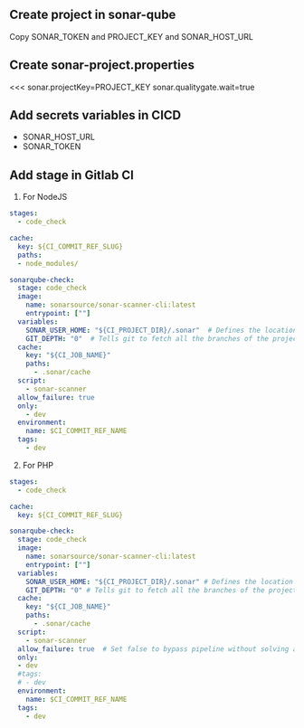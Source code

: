 ## Create project in sonar-qube

Copy SONAR_TOKEN and PROJECT_KEY and SONAR_HOST_URL

## Create sonar-project.properties

<<<
sonar.projectKey=PROJECT_KEY
sonar.qualitygate.wait=true
>>>

## Add secrets variables in CICD

- SONAR_HOST_URL
- SONAR_TOKEN


## Add stage in Gitlab CI

1. For NodeJS

```yaml
stages:
  - code_check

cache:
  key: ${CI_COMMIT_REF_SLUG}
  paths:
  - node_modules/

sonarqube-check:
  stage: code_check
  image: 
    name: sonarsource/sonar-scanner-cli:latest
    entrypoint: [""]
  variables:
    SONAR_USER_HOME: "${CI_PROJECT_DIR}/.sonar"  # Defines the location of the analysis task cache
    GIT_DEPTH: "0"  # Tells git to fetch all the branches of the project, required by the analysis task
  cache:
    key: "${CI_JOB_NAME}"
    paths:
      - .sonar/cache
  script: 
    - sonar-scanner
  allow_failure: true
  only:
    - dev
  environment:
    name: $CI_COMMIT_REF_NAME
  tags:
    - dev
```

2. For PHP

```yaml
stages:
  - code_check

cache:
  key: ${CI_COMMIT_REF_SLUG}

sonarqube-check: 
  stage: code_check 
  image: 
    name: sonarsource/sonar-scanner-cli:latest 
    entrypoint: [""] 
  variables: 
    SONAR_USER_HOME: "${CI_PROJECT_DIR}/.sonar" # Defines the location of the analysis task cache 
    GIT_DEPTH: "0" # Tells git to fetch all the branches of the project, required by the analysis task 
  cache: 
    key: "${CI_JOB_NAME}"
    paths: 
      - .sonar/cache 
  script: 
    - sonar-scanner 
  allow_failure: true  # Set false to bypass pipeline without solving all issues 
  only: 
  - dev 
  #tags: 
  #	- dev 
  environment: 
    name: $CI_COMMIT_REF_NAME
  tags:
    - dev
```
